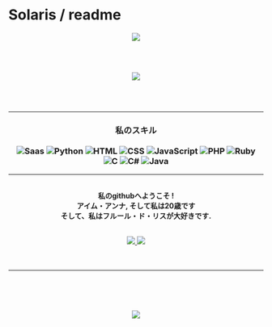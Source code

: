 # SoIaris / readme
<p align="center">
  <img src="https://cdn.discordapp.com/attachments/850291377237786654/850325188583227432/ezgif-3-bfd599cc9bde.gif" >
</p>   
<br>
<br>
<p align="center">
<img src="https://github-readme-stats.vercel.app/api?username=SoIaris&show_icons=true&theme=tokyonight" >
</p>
<br>
<br>

---

### <p align="center" > 私のスキル <br/> <br/> ![Saas](https://img.shields.io/badge/Sass-CC6699?style=flat&logo=sass&logoColor=white) ![Python](https://img.shields.io/badge/Python-14354C?style=flat&logo=python&logoColor=white) ![HTML](https://img.shields.io/badge/-HTML-ff0d00?style=flat&logoColor=white&logo=html5) ![CSS](https://img.shields.io/badge/-CSS-ff0d00?style=flat&logoColor=white&logo=css3) ![JavaScript](https://img.shields.io/badge/JavaScript-323330?style=flat&logo=javascript&logoColor=F7DF1E) ![PHP](https://img.shields.io/badge/PHP-777BB4?style=flat&logo=php&logoColor=white) ![Ruby](https://img.shields.io/badge/Ruby-CC342D?style=flat&logo=ruby&logoColor=white) ![C](https://img.shields.io/badge/C-00599C?style=flat&logo=c&logoColor=white) ![C#](https://img.shields.io/badge/C%23-239120?style=flat&logo=c-sharp&logoColor=white) ![Java](https://img.shields.io/badge/Java-ED8B00?style=flat&logo=java&logoColor=white)

---


<p align="center">
  <br>
  <strong>私のgithubへようこそ !<br>
  アイム・アンナ, そして私は20歳です <br>
  そして、私はフルール・ド・リスが大好きです.</strong> <br>
  <br>
<img src="" >
  </strong>

<p align="center">
       <a href="https://discord.gg/genesis">
       <img src="https://img.shields.io/static/v1?label=Discord&logo=Discord&message=Click%20Here&color=7289DA">
       <a>
       <a href="https://doxbin.org/Fantome">
       <img src="https://img.shields.io/badge/-doxbin-9cf">
       </a>
         
<br>
<br>
<br>
</p>


---


<br>
<br>
<br>
<p align="center">
<img src="https://github-readme-stats.vercel.app/api/top-langs/?username=SoIaris&layout=compact&theme=tokyonight">
</p>
